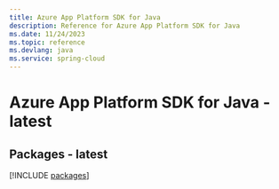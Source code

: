 ```yaml
---
title: Azure App Platform SDK for Java
description: Reference for Azure App Platform SDK for Java
ms.date: 11/24/2023
ms.topic: reference
ms.devlang: java
ms.service: spring-cloud
---
```

# Azure App Platform SDK for Java - latest
## Packages - latest
[!INCLUDE [packages](app-platform-index.md)]